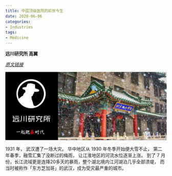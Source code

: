 ```yaml
---
title: 中国顶级医院的前世今⽣
date: 2020-06-06
categories:
- Industries
tags:
- Medicine
---
```


**远川研究所 ⾼翼**

*[原文链接](https://mp.weixin.qq.com/s/hb9h9i0RUZwFjHZIgv3tcA)*

<!-- more -->

![](/images/2020-06-06/1-title.png)

1931 年， 武汉遭了⼀场⼤灾。
华中地区从 1930 年冬季开始便⼤雪不⽌，
第⼆年春季，融雪汇集了没断过的梅⾬， 让江淮地区的河流⽔位逐渐上涨。
到了 7 ⽉份，长江流域更是连降20多天的暴⾬，整个湖北境内江河湖泊⼏乎全部溃堤，
⽽当时被称作「东⽅芝加哥」的武汉，成为受灾最严重的城市。

